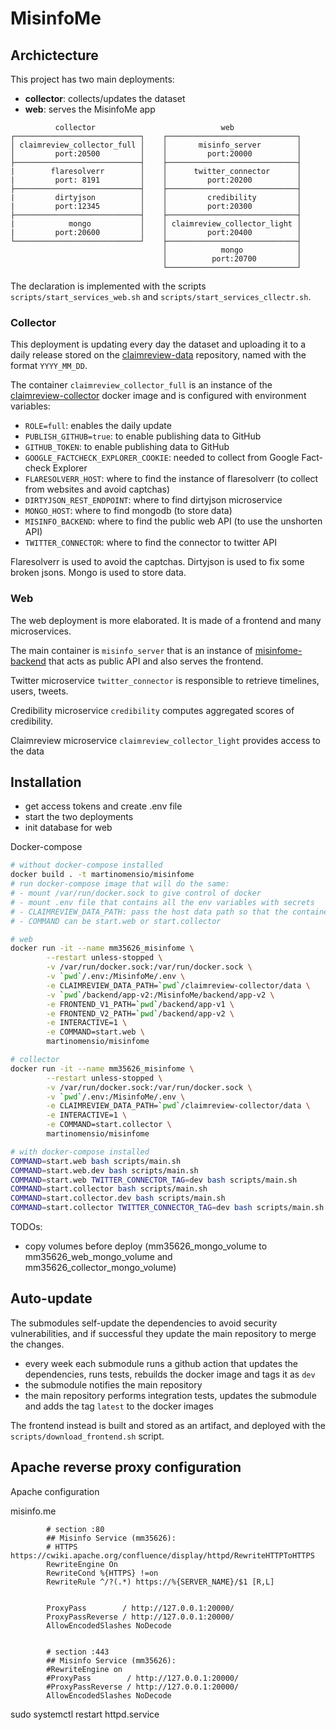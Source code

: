 # MisinfoMe

## Archictecture

This project has two main deployments: 
- **collector**: collects/updates the dataset
- **web**: serves the MisinfoMe app

```code
          collector                            web
┌────────────────────────────┐    ┌─────────────────────────────┐
│ claimreview_collector_full │    │       misinfo_server        │
│         port:20500         │    │         port:20000          │
├────────────────────────────┤    ├─────────────────────────────┤
|        flaresolverr        │    │      twitter_connector      │
|         port: 8191         │    │         port:20200          │
├────────────────────────────┤    ├─────────────────────────────┤
|         dirtyjson          │    │         credibility         │
|         port:12345         │    │         port:20300          │
├────────────────────────────┤    ├─────────────────────────────┤
|            mongo           │    │ claimreview_collector_light │
|         port:20600         │    │         port:20400          │
└────────────────────────────┘    ├─────────────────────────────┤
                                  │            mongo            │
                                  │          port:20700         │
                                  └─────────────────────────────┘
```

The declaration is implemented with the scripts `scripts/start_services_web.sh` and `scripts/start_services_cllectr.sh`.

### Collector
This deployment is updating every day the dataset and uploading it to a daily release stored on the [claimreview-data](https://github.com/MartinoMensio/claimreview-data) repository, named with the format `YYYY_MM_DD`.

The container `claimreview_collector_full` is an instance of the [claimreview-collector](https://github.com/MartinoMensio/claimreview-collector) docker image and is configured with environment variables:
- `ROLE=full`: enables the daily update
- `PUBLISH_GITHUB=true`: to enable publishing data to GitHub
- `GITHUB_TOKEN`: to enable publishing data to GitHub
- `GOOGLE_FACTCHECK_EXPLORER_COOKIE`: needed to collect from Google Fact-check Explorer
- `FLARESOLVERR_HOST`: where to find the instance of flaresolverr (to collect from websites and avoid captchas)
- `DIRTYJSON_REST_ENDPOINT`: where to find dirtyjson microservice
- `MONGO_HOST`: where to find mongodb (to store data)
- `MISINFO_BACKEND`: where to find the public web API (to use the unshorten API)
- `TWITTER_CONNECTOR`: where to find the connector to twitter API

Flaresolverr is used to avoid the captchas.
Dirtyjson is used to fix some broken jsons.
Mongo is used to store data.

### Web

The web deployment is more elaborated. It is made of a frontend and many microservices.

The main container is `misinfo_server` that is an instance of [misinfome-backend](https://github.com/MartinoMensio/misinfome-backend) that acts as public API and also serves the frontend.

Twitter microservice `twitter_connector` is responsible to retrieve timelines, users, tweets.

Credibility microservice `credibility` computes aggregated scores of credibility.

Claimreview microservice `claimreview_collector_light` provides access to the data


## Installation


- get access tokens and create .env file
- start the two deployments
- init database for web


Docker-compose
```bash
# without docker-compose installed
docker build . -t martinomensio/misinfome
# run docker-compose image that will do the same:
# - mount /var/run/docker.sock to give control of docker
# - mount .env file that contains all the env variables with secrets
# - CLAIMREVIEW_DATA_PATH: pass the host data path so that the container know where it is to run docker-compose
# - COMMAND can be start.web or start.collector

# web
docker run -it --name mm35626_misinfome \
        --restart unless-stopped \
        -v /var/run/docker.sock:/var/run/docker.sock \
        -v `pwd`/.env:/MisinfoMe/.env \
        -e CLAIMREVIEW_DATA_PATH=`pwd`/claimreview-collector/data \
        -v `pwd`/backend/app-v2:/MisinfoMe/backend/app-v2 \
        -e FRONTEND_V1_PATH=`pwd`/backend/app-v1 \
        -e FRONTEND_V2_PATH=`pwd`/backend/app-v2 \
        -e INTERACTIVE=1 \
        -e COMMAND=start.web \
        martinomensio/misinfome

# collector
docker run -it --name mm35626_misinfome \
        --restart unless-stopped \
        -v /var/run/docker.sock:/var/run/docker.sock \
        -v `pwd`/.env:/MisinfoMe/.env \
        -e CLAIMREVIEW_DATA_PATH=`pwd`/claimreview-collector/data \
        -e INTERACTIVE=1 \
        -e COMMAND=start.collector \
        martinomensio/misinfome

# with docker-compose installed
COMMAND=start.web bash scripts/main.sh
COMMAND=start.web.dev bash scripts/main.sh
COMMAND=start.web TWITTER_CONNECTOR_TAG=dev bash scripts/main.sh
COMMAND=start.collector bash scripts/main.sh
COMMAND=start.collector.dev bash scripts/main.sh
COMMAND=start.collector TWITTER_CONNECTOR_TAG=dev bash scripts/main.sh
```

TODOs:
- copy volumes before deploy (mm35626_mongo_volume to mm35626_web_mongo_volume and mm35626_collector_mongo_volume)


## Auto-update

The submodules self-update the dependencies to avoid security vulnerabilities, and if successful they update the main repository to merge the changes.

- every week each submodule runs a github action that updates the dependencies, runs tests, rebuilds the docker image and tags it as `dev`
- the submodule notifies the main repository
- the main repository performs integration tests, updates the submodule and adds the tag `latest` to the docker images

The frontend instead is built and stored as an artifact, and deployed with the `scripts/download_frontend.sh` script.

## Apache reverse proxy configuration

Apache configuration

misinfo.me

```
        # section :80
        ## Misinfo Service (mm35626):
        # HTTPS https://cwiki.apache.org/confluence/display/httpd/RewriteHTTPToHTTPS
        RewriteEngine On
        RewriteCond %{HTTPS} !=on
        RewriteRule ^/?(.*) https://%{SERVER_NAME}/$1 [R,L]


        ProxyPass        / http://127.0.0.1:20000/
        ProxyPassReverse / http://127.0.0.1:20000/
        AllowEncodedSlashes NoDecode


        # section :443
        ## Misinfo Service (mm35626):
        #RewriteEngine on
        #ProxyPass        / http://127.0.0.1:20000/
        #ProxyPassReverse / http://127.0.0.1:20000/
        AllowEncodedSlashes NoDecode
```
sudo systemctl restart httpd.service
